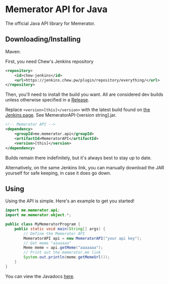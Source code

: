 # Memerator API for Java

The official Java API library for Memerator.

## Downloading/Installing

Maven:

First, you need Chew's Jenkins repository
```xml
<repository>
    <id>chew-jenkins</id>
    <url>https://jenkins.chew.pw/plugin/repository/everything/</url>
</repository>
```
Then, you'll need to install the build you want. All are considered dev builds unless otherwise specified in a [Release](https://github.com/Memerator/memerator-sdk-java/releases).

Replace `<version>[this]</version>` with the latest build found on [the Jenkins page](https://jenkins.chew.pw/job/memerator-sdk-java/lastSuccessfulBuild/). See MemeratorAPI-[version string].jar.
```xml
<!-- Memerator API -->
<dependency>
    <groupId>me.memerator.api</groupId>
    <artifactId>MemeratorAPI</artifactId>
    <version>[this]</version>
</dependency>
```

Builds remain there indefinitely, but it's always best to stay up to date.

Alternatively, on the same Jenkins link, you can manually download the JAR yourself for safe keeping, in case it does go down.

## Using

Using the API is simple. Here's an example to get you started!

```java
import me.memerator.api;
import me.memerator.object.*;

public class MyMemeratorProgram {
    public static void main(String[] args) {
        // Define the Memerator API
        MemeratorAPI api = new MemeratorAPI("your api key");
        // Get meme "aaaaaaa"
        Meme meme = api.getMeme("aaaaaaa");
        // Print out the memerator.me link
        System.out.println(meme.getMemeUrl());
    }
}
```

You can view the Javadocs [here](https://jenkins.chew.pw/job/memerator-sdk-java/javadoc/overview-summary.html).
